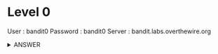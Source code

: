 # Level 0

User : bandit0
Password : bandit0
Server : bandit.labs.overthewire.org

<details><summary>ANSWER</summary>
<p>
``ssh -p 2220 bandit0@bandit.labs.overthewire.org``
</p>
</details>